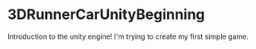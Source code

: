 # 3DRunnerCarUnityBeginning
Introduction to the unity engine! I'm trying to create my first simple game.
